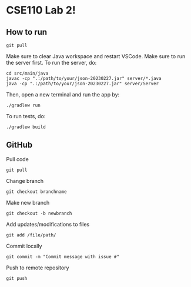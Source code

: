 # CSE110 Lab 2!

## How to run
```
git pull
```
Make sure to clear Java workspace and restart VSCode. Make sure to run the server first. To run the server, do:

```
cd src/main/java
javac -cp ".:/path/to/your/json-20230227.jar" server/*.java
java -cp ".:/path/to/your/json-20230227.jar" server/Server
```

Then, open a new terminal and run the app by:
```
./gradlew run
```

To run tests, do:
```
./gradlew build
```

## GitHub
Pull code
```
git pull
```
Change branch
```
git checkout branchname
```
Make new branch
```
git checkout -b newbranch
```
Add updates/modifications to files
```
git add /file/path/
```
Commit locally
```
git commit -m "Commit message with issue #"
```
Push to remote repository
```
git push
```
